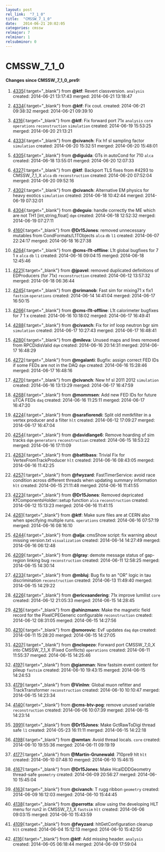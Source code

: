 ```yaml
---
layout: post
rel_link:  "7_1_0"
title:  "CMSSW_7_1_0"
date:   2014-06-21 20:02:05
categories: cmssw
relmajor: 7
relminor: 1
relsubminor: 0
---
```


# CMSSW_7_1_0
#### Changes since CMSSW_7_1_0_pre9:

1. [4335](http://github.com/cms-sw/cmssw/pull/4335){:target="_blank"}  from **@ktf**: Revert classversion. `analysis`  created: 2014-06-21 13:17:43 merged: 2014-06-21 13:18:47

2. [4334](http://github.com/cms-sw/cmssw/pull/4334){:target="_blank"}  from **@ktf**: Fix cout. created: 2014-06-21 09:38:32 merged: 2014-06-21 09:39:10

3. [4316](http://github.com/cms-sw/cmssw/pull/4316){:target="_blank"}  from **@ktf**: Fix forward port 71x `analysis`  `core`  `operations`  `reconstruction`  `simulation`  created: 2014-06-19 15:53:25 merged: 2014-06-20 21:13:21

4. [4333](http://github.com/cms-sw/cmssw/pull/4333){:target="_blank"}  from **@civanch**: Fix hf sl sampling factor `simulation`  created: 2014-06-20 15:32:51 merged: 2014-06-20 15:48:01

5. [4305](http://github.com/cms-sw/cmssw/pull/4305){:target="_blank"}  from **@diguida**: GTs in autoCond for 710 `alca`  created: 2014-06-18 13:55:01 merged: 2014-06-20 12:07:33

6. [4327](http://github.com/cms-sw/cmssw/pull/4327){:target="_blank"}  from **@ktf**: Backport TLS fixes from #4293 to CMSSW_7_1_X `alca`  `db`  `reconstruction`  created: 2014-06-20 07:52:04 merged: 2014-06-20 09:52:16

7. [4302](http://github.com/cms-sw/cmssw/pull/4302){:target="_blank"}  from **@civanch**: Alternative EM physics for heavy exotics  `simulation`  created: 2014-06-18 10:42:44 merged: 2014-06-19 07:32:01

8. [4304](http://github.com/cms-sw/cmssw/pull/4304){:target="_blank"}  from **@deguio**: handle correctly the ME which are not TH1 [int,string,float] `dqm`  created: 2014-06-18 12:52:32 merged: 2014-06-19 07:27:11

9. [4160](http://github.com/cms-sw/cmssw/pull/4160){:target="_blank"}  from **@Dr15Jones**: removed unnecessary mutables from CondFormats/L1TObjects `alca`  `db`  `l1`  created: 2014-06-07 22:24:17 merged: 2014-06-18 16:27:38

10. [4264](http://github.com/cms-sw/cmssw/pull/4264){:target="_blank"}  from **@cms-l1t-offline**: L1t global bugfixes for 7 1 x `alca`  `db`  `l1`  created: 2014-06-16 09:04:15 merged: 2014-06-18 12:45:46

11. [4221](http://github.com/cms-sw/cmssw/pull/4221){:target="_blank"}  from **@jpavel**: removed duplicated definitions of EDProducers (for 71x) `reconstruction`  created: 2014-06-12 13:57:32 merged: 2014-06-18 06:36:44

12. [4245](http://github.com/cms-sw/cmssw/pull/4245){:target="_blank"}  from **@srimanob**: Fast sim for mixing71 x fix1 `fastsim`  `operations`  created: 2014-06-14 14:41:04 merged: 2014-06-17 16:50:15

13. [4266](http://github.com/cms-sw/cmssw/pull/4266){:target="_blank"}  from **@cms-l1t-offline**: L1t calorimeter bugfixes for 7 1 x created: 2014-06-16 10:18:02 merged: 2014-06-17 16:49:41

14. [4288](http://github.com/cms-sw/cmssw/pull/4288){:target="_blank"}  from **@civanch**: Fix for inf loop neutron bgr sim `simulation`  created: 2014-06-17 10:27:43 merged: 2014-06-17 16:48:41

15. [4280](http://github.com/cms-sw/cmssw/pull/4280){:target="_blank"}  from **@mileva**: Unused maps and lines removed from RPCDidisValid `dqm`  created: 2014-06-16 20:14:31 merged: 2014-06-17 16:48:29

16. [4272](http://github.com/cms-sw/cmssw/pull/4272){:target="_blank"}  from **@mgalanti**: Bugfix: assign correct FED IDs if some FEDs are not in the DAQ `dqm`  created: 2014-06-16 15:28:46 merged: 2014-06-17 16:48:16

17. [4270](http://github.com/cms-sw/cmssw/pull/4270){:target="_blank"}  from **@civanch**: New hf sl 2011 2012 `simulation`  created: 2014-06-16 13:13:29 merged: 2014-06-17 16:47:59

18. [4268](http://github.com/cms-sw/cmssw/pull/4268){:target="_blank"}  from **@mommsen**: Add new FED IDs for future uTCA FEDs `daq`  created: 2014-06-16 11:25:11 merged: 2014-06-17 16:47:20

19. [4224](http://github.com/cms-sw/cmssw/pull/4224){:target="_blank"}  from **@sarafiorendi**: Split old mmtkfilter in a vertex producer and a filter `hlt`  created: 2014-06-12 17:09:27 merged: 2014-06-17 16:47:04

20. [4254](http://github.com/cms-sw/cmssw/pull/4254){:target="_blank"}  from **@davidlange6**: Remove hoarding of sim tracks `dqm`  `generators`  `reconstruction`  created: 2014-06-15 18:53:22 merged: 2014-06-16 17:11:09

21. [4263](http://github.com/cms-sw/cmssw/pull/4263){:target="_blank"}  from **@battibass**: Trivial Fix for VertexFromTrackProducer `hlt`  created: 2014-06-16 08:43:05 merged: 2014-06-16 11:42:25

22. [4257](http://github.com/cms-sw/cmssw/pull/4257){:target="_blank"}  from **@fwyzard**: FastTimerService: avoid race condition across different threads when updating summary information `hlt`  created: 2014-06-15 21:11:48 merged: 2014-06-16 11:41:55

23. [4223](http://github.com/cms-sw/cmssw/pull/4223){:target="_blank"}  from **@Dr15Jones**: Removed depricated KfComponentsHolder::setup function `alca`  `reconstruction`  created: 2014-06-12 15:13:23 merged: 2014-06-16 11:41:15

24. [4261](http://github.com/cms-sw/cmssw/pull/4261){:target="_blank"}  from **@ktf**: Make sure files are at CERN also when specifying multiple runs. `operations`  created: 2014-06-16 07:57:19 merged: 2014-06-16 08:16:10

25. [4244](http://github.com/cms-sw/cmssw/pull/4244){:target="_blank"}  from **@alja**: cmsShow script: fix warning about missing version.txt `visualization`  created: 2014-06-14 14:27:49 merged: 2014-06-16 06:12:48

26. [4209](http://github.com/cms-sw/cmssw/pull/4209){:target="_blank"}  from **@lgray**: demote message status of gap-region linking bug `reconstruction`  created: 2014-06-11 12:58:25 merged: 2014-06-15 14:30:14

27. [4233](http://github.com/cms-sw/cmssw/pull/4233){:target="_blank"}  from **@mbluj**: Bug fix to an "OR" logic in tau discrimination `reconstruction`  created: 2014-06-13 11:49:40 merged: 2014-06-15 14:29:22

28. [4226](http://github.com/cms-sw/cmssw/pull/4226){:target="_blank"}  from **@ericvaandering**: 71x improve lumilist `core`  created: 2014-06-12 21:05:33 merged: 2014-06-15 14:28:45

29. [4216](http://github.com/cms-sw/cmssw/pull/4216){:target="_blank"}  from **@ahinzmann**: Make the magnetic field record for the PixelCPEGeneric configurable `reconstruction`  created: 2014-06-12 08:31:05 merged: 2014-06-15 14:27:56

30. [4210](http://github.com/cms-sw/cmssw/pull/4210){:target="_blank"}  from **@smorovic**: EvF updates `daq`  `dqm`  created: 2014-06-11 15:28:20 merged: 2014-06-15 14:27:05

31. [4207](http://github.com/cms-sw/cmssw/pull/4207){:target="_blank"}  from **@nclopezo**: Forward port CMSSW_7_0_X into CMSSW_7_1_X (Fixed Conflicts) `operations`  created: 2014-06-11 11:55:37 merged: 2014-06-15 14:25:46

32. [4197](http://github.com/cms-sw/cmssw/pull/4197){:target="_blank"}  from **@giamman**: New fastsim event content for pileup `fastsim`  created: 2014-06-10 19:43:15 merged: 2014-06-15 14:24:53

33. [4179](http://github.com/cms-sw/cmssw/pull/4179){:target="_blank"}  from **@VinInn**: Global muon refitter and TrackTransformer `reconstruction`  created: 2014-06-10 10:10:47 merged: 2014-06-15 14:23:34

34. [4140](http://github.com/cms-sw/cmssw/pull/4140){:target="_blank"}  from **@cms-btv-pog**: remove unused variable `reconstruction`  created: 2014-06-06 10:07:39 merged: 2014-06-15 14:23:14

35. [3991](http://github.com/cms-sw/cmssw/pull/3991){:target="_blank"}  from **@Dr15Jones**: Make GctRawToDigi thread safe `l1`  created: 2014-05-23 16:11:11 merged: 2014-06-15 14:22:18

36. [4198](http://github.com/cms-sw/cmssw/pull/4198){:target="_blank"}  from **@wmtan**: Avoid thread locals. `core`  created: 2014-06-10 19:55:36 merged: 2014-06-11 09:19:19

37. [4177](http://github.com/cms-sw/cmssw/pull/4177){:target="_blank"}  from **@Martin-Grunewald**: 710pre9 hlt `hlt`  created: 2014-06-10 07:48:10 merged: 2014-06-10 15:46:15

38. [4167](http://github.com/cms-sw/cmssw/pull/4167){:target="_blank"}  from **@Dr15Jones**: Make HcalDDDGeometry thread-safe `geometry`  created: 2014-06-09 20:56:27 merged: 2014-06-10 15:45:04

39. [4163](http://github.com/cms-sw/cmssw/pull/4163){:target="_blank"}  from **@civanch**: T rugg ribbon `geometry`  created: 2014-06-09 16:12:03 merged: 2014-06-10 15:44:45

40. [4138](http://github.com/cms-sw/cmssw/pull/4138){:target="_blank"}  from **@perrotta**: allow using the developing HLT menu for run2 in CMSSW_7_1_X `fastsim`  `hlt`  created: 2014-06-06 09:03:15 merged: 2014-06-10 15:43:59

41. [4109](http://github.com/cms-sw/cmssw/pull/4109){:target="_blank"}  from **@fwyzard**: hltGetConfiguration cleanup `hlt`  created: 2014-06-04 15:12:13 merged: 2014-06-10 15:42:50

42. [4116](http://github.com/cms-sw/cmssw/pull/4116){:target="_blank"}  from **@ktf**: Add missing header. `analysis`  created: 2014-06-05 06:18:44 merged: 2014-06-09 17:59:04
